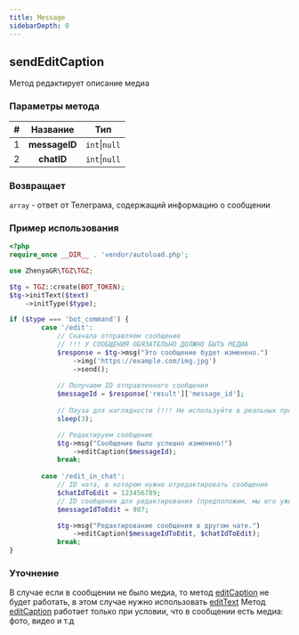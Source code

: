 ```yaml
---
title: Message
sidebarDepth: 0
---
```


## sendEditCaption
Метод редактирует описание медиа
### Параметры метода
| # |   Название    |      Тип      |
|:-:|:-------------:|:-------------:|
| 1 | **messageID** | `int`\|`null` |
| 2 |  **chatID**   | `int`\|`null` |
### Возвращает
`array` - ответ от Телеграма, содержащий информацию о сообщении
### Пример использования
```php
<?php
require_once __DIR__ . 'vendor/autoload.php'; 

use ZhenyaGR\TGZ\TGZ;

$tg = TGZ::create(BOT_TOKEN);
$tg->initText($text)
    ->initType($type);

if ($type === 'bot_command') {
        case '/edit':
            // Сначала отправляем сообщение
            // !!! У СООБЩЕНИЯ ОБЯЗАТЕЛЬНО ДОЛЖНО БЫТЬ МЕДИА
            $response = $tg->msg("Это сообщение будет изменено.")
                ->img('https://example.com/img.jpg')
                ->send();
            
            // Получаем ID отправленного сообщения
            $messageId = $response['result']['message_id'];
            
            // Пауза для наглядности (!!! Не используйте в реальных проектах !!!)
            sleep(3);

            // Редактируем сообщение
            $tg->msg("Сообщение было успешно изменено!")
                ->editСaption($messageId);
            break;
            
        case '/edit_in_chat':
            // ID чата, в котором нужно отредактировать сообщение
            $chatIdToEdit = 123456789;
            // ID сообщения для редактирования (предположим, мы его уже знаем)
            $messageIdToEdit = 987;

            $tg->msg("Редактирование сообщения в другом чате.")
                ->editСaption($messageIdToEdit, $chatIdToEdit);
            break;
}
```

### Уточнение

В случае если в сообщении не было медиа, то метод [editCaption](/classes/messageMethods/editCaption.md) не будет работать, в этом случае нужно использовать [editText](/classes/messageMethods/editText.md)
Метод [editCaption](/classes/messageMethods/editCaption.md) работает только при условии, что в сообщении есть медиа: фото, видео и т.д